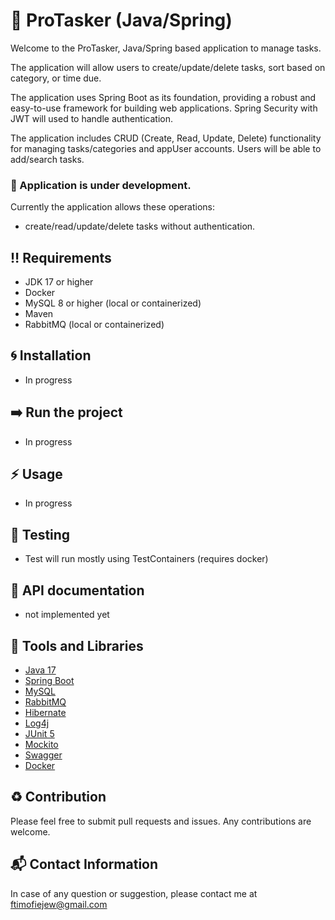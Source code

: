# :postbox: ProTasker (Java/Spring)

Welcome to the ProTasker, Java/Spring based application to manage tasks.

The application will allow users to create/update/delete tasks, sort based on category, or time due.

The application uses Spring Boot as its foundation, providing a robust and easy-to-use framework for building web applications. 
Spring Security with JWT will used to handle authentication.

The application includes CRUD (Create, Read, Update, Delete) functionality for managing tasks/categories and appUser accounts. 
Users will be able to add/search tasks. 

### :wrench: Application is under development.

Currently the application allows these operations:
- create/read/update/delete tasks without authentication.

## :bangbang: Requirements
* JDK 17 or higher
* Docker
* MySQL 8 or higher (local or containerized)
* Maven
* RabbitMQ (local or containerized)

## :cyclone: Installation
- In progress

## :arrow_right: Run the project
- In progress

## :zap: Usage
- In progress

## :bell: Testing
- Test will run mostly using TestContainers (requires docker)

## :seedling: API documentation
- not implemented yet

## :hammer: Tools and Libraries
- [Java 17](https://www.oracle.com/java/technologies/javase-downloads.html)
- [Spring Boot](https://spring.io/projects/spring-boot)
- [MySQL](https://www.mysql.com/)
- [RabbitMQ](https://rabbitmq.com/)
- [Hibernate](https://hibernate.org/)
- [Log4j](https://logging.apache.org/log4j/2.x/)
- [JUnit 5](https://junit.org/junit5/)
- [Mockito](https://site.mockito.org/)
- [Swagger](https://swagger.io/tools/swagger-ui/)
- [Docker](https://www.docker.com/)

## :recycle: Contribution
Please feel free to submit pull requests and issues. Any contributions are welcome.

## :mailbox_with_mail: Contact Information
In case of any question or suggestion, please contact me at ftimofiejew@gmail.com
